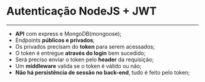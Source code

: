 # Autenticação NodeJS + JWT

---

- **API** com express e MongoDB(mongoose);
- Endpoints **públicos e privados**;
- Os privados precisam do **token** para serem acessados;
- O token é entregue **através do login** bem sucedido;
- Será preciso enviar o token pelo **header** da requisição;
- Um **middleware** valida se o token é válido ou não;
- **Não há persistência de sessão no back-end**, tudo é feito pelo token;
